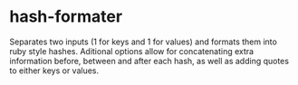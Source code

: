 # hash-formater
Separates two inputs (1 for keys and 1 for values) and formats them into ruby style hashes.
Aditional options allow for concatenating extra information before, between and after each hash, as well as adding quotes to either keys or values.
